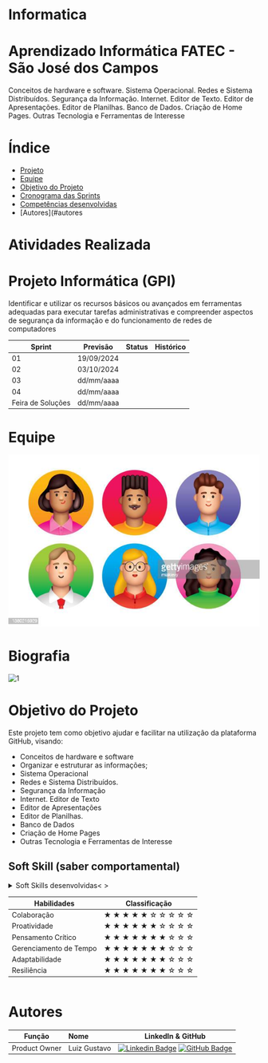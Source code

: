 # Informatica

# Aprendizado Informática FATEC - São José dos Campos 


Conceitos de hardware e software. Sistema Operacional. Redes e Sistema Distribuídos. Segurança da Informação. Internet. Editor de Texto. Editor de Apresentações. Editor de Planilhas. Banco de Dados. Criação de Home Pages. Outras Tecnologia e Ferramentas de Interesse
 


# Índice

* [Projeto](#projeto-template)
* [Equipe](#equipe)
* [Objetivo do Projeto](#objetivo-do-projeto)
* [Cronograma das Sprints](#Cronograma-das-Sprints)
* [Competências desenvolvidas](#competências-desenvolvidas)
* [Autores](#autores

# Atividades Realizada 


# Projeto Informática (GPI)
Identificar e utilizar os recursos básicos ou avançados em ferramentas adequadas para executar tarefas administrativas e compreender aspectos de segurança da informação e do funcionamento de redes de computadores

Sprint | Previsão | Status| Histórico|
|------|--------|------|--------|
|01 | 19/09/2024 | 
|02|  03/10/2024| 
|03| dd/mm/aaaa | 
|04| dd/mm/aaaa |
|Feira de Soluções|dd/mm/aaaa 



# Equipe
![Equipe](https://github.com/AndreLuizRibeiro/Template/blob/main/.img/gettyimages-1380215929-612x612.jpg?raw=true)

# Biografia
![1](https://github.com/user-attachments/assets/4cd09ef0-e66d-4c85-86fc-45ac92407cac)


# Objetivo do Projeto
Este projeto tem como objetivo ajudar e facilitar na utilização da plataforma GitHub, visando:

* Conceitos de hardware e software
* Organizar e estruturar as informações;
* Sistema Operacional
* Redes e Sistema Distribuídos. 
* Segurança da Informação
* Internet. Editor de Texto 
*  Editor de Apresentações
* Editor de Planilhas.
* Banco de Dados
* Criação de Home Pages
* Outras Tecnologia e Ferramentas de Interesse


## Soft Skill (saber comportamental)
<details>
<summary>Soft Skills desenvolvidas<  >

| Habilidades | Classificação |
| ---------------------- | ------------- |
| Colaboração | ★ ★ ★ ★ ★ ☆ ☆ ☆ ☆ ☆ |
| Proatividade| ★ ★ ★ ★ ★ ★ ☆ ☆ ☆ ☆ |
| Pensamento Crítico | ★ ★ ★ ★ ★ ★ ★ ☆ ☆ ☆ |
| Gerenciamento de Tempo | ★ ★ ★ ★ ★ ★ ★ ☆ ☆ ☆ |
| Adaptabilidade | ★ ★ ★ ★ ★ ★ ★ ☆ ☆ ☆ |
| Resiliência | ★ ★ ★ ★ ★ ★ ★ ☆ ☆ ☆ |

</details>

# Autores
|    Função     | Nome                                  |                                                                                                                                                      LinkedIn & GitHub                                                                                                                                                      |
| :-----------: | :------------------------------------ | :-------------------------------------------------------------------------------------------------------------------------------------------------------------------------------------------------------------------------------------------------------------------------------------------------------------------------: |
| Product Owner |  Luiz Gustavo     |     [![Linkedin Badge](https://img.shields.io/badge/Linkedin-blue?style=flat-square&logo=Linkedin&logoColor=white)](https://www.linkedin.com/in/joaomarcosoliveiraa) [![GitHub Badge](https://img.shields.io/badge/GitHub-111217?style=flat-square&logo=github&logoColor=white)](https://github.com/JoaoM-py)              |




